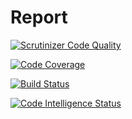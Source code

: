 # Report

[![Scrutinizer Code Quality](https://scrutinizer-ci.com/g/itsrobingtemp/mvc-report/badges/quality-score.png?b=main)](https://scrutinizer-ci.com/g/itsrobingtemp/mvc-report/?branch=main)

[![Code Coverage](https://scrutinizer-ci.com/g/itsrobingtemp/mvc-report/badges/coverage.png?b=main)](https://scrutinizer-ci.com/g/itsrobingtemp/mvc-report/?branch=main)

[![Build Status](https://scrutinizer-ci.com/g/itsrobingtemp/mvc-report/badges/build.png?b=main)](https://scrutinizer-ci.com/g/itsrobingtemp/mvc-report/build-status/main)

[![Code Intelligence Status](https://scrutinizer-ci.com/g/itsrobingtemp/mvc-report/badges/code-intelligence.svg?b=main)](https://scrutinizer-ci.com/code-intelligence)
